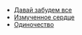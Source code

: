 * [Давай забудем все](Давай%20забудем%20все)
* [Измученное сердце](Измученное%20сердце)
* [Одиночество](Одиночество)